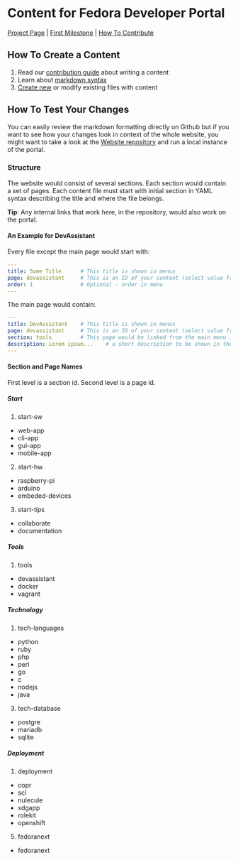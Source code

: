 # Content for Fedora Developer Portal

[Project Page](https://fedoraproject.org/wiki/Websites/Developer) | [First Milestone](https://github.com/developer-portal/content/milestones/first%20release) | [How To Contribute](https://github.com/developer-portal/content/blob/master/CONTRIBUTING.md)

## How To Create a Content
1. Read our [contribution guide](./CONTRIBUTING.md) about writing a content
2. Learn about [markdown syntax](https://github.com/adam-p/markdown-here/wiki/Markdown-Cheatsheet)
3. [Create new](https://help.github.com/articles/creating-new-files/) or modify existing files with content

## How To Test Your Changes
You can easily review the markdown formatting directly on Github but if you want to see how your changes look in context of the whole website, you might want to take a look at the [Website repository](https://github.com/developer-portal/website) and run a local instance of the portal.

### Structure
The website would consist of several sections. Each section would contain a set of pages.
Each content file must start with initial section in YAML syntax describing the title and where the file belongs.

**Tip**: Any internal links that work here, in the repository, would also work on the portal.

#### An Example for DevAssistant
Every file except the main page would start with:
```yaml
---
title: Some Title      # This title is shown in menus
page: devassistant     # This is an ID of your content (select value from the list below)
order: 1               # Optional - order in menu
---
```
The main page would contain:
```yaml
---
title: DevAssistant    # This title is shown in menus
page: devassistant     # This is an ID of your content (select value from the list below)
section: tools         # This page would be linked from the main menu in a group called tools (select value from the list below)
description: Lorem ipsum...    # a short description to be shown in the section menu
---
```

#### Section and Page Names
First level is a section id. Second level is a page id.

##### Start
1. start-sw
  * web-app
  * cli-app
  * gui-app
  * mobile-app
2. start-hw
  * raspberry-pi
  * arduino
  * embeded-devices
3. start-tips
  * collaborate
  * documentation

##### Tools
1. tools
  * devassistant
  * docker
  * vagrant

##### Technology
1. tech-languages
  * python
  * ruby
  * php
  * perl
  * go
  * c
  * nodejs
  * java
3. tech-database
  * postgre
  * mariadb
  * sqlite

##### Deployment
1. deployment
  * copr
  * scl
  * nulecule
  * xdgapp
  * rolekit
  * openshift
5. fedoranext
  * fedoranext
